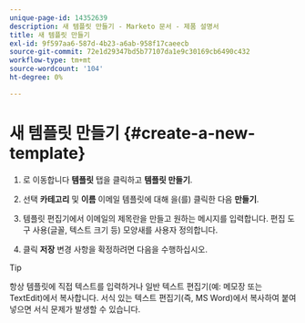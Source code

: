 ```yaml
---
unique-page-id: 14352639
description: 새 템플릿 만들기 - Marketo 문서 - 제품 설명서
title: 새 템플릿 만들기
exl-id: 9f597aa6-587d-4b23-a6ab-958f17caeecb
source-git-commit: 72e1d29347bd5b77107da1e9c30169cb6490c432
workflow-type: tm+mt
source-wordcount: '104'
ht-degree: 0%

---
```


# 새 템플릿 만들기 {#create-a-new-template}

1. 로 이동합니다 **템플릿** 탭을 클릭하고 **템플릿 만들기**.

1. 선택 **카테고리** 및 **이름** 이메일 템플릿에 대해 을(를) 클릭한 다음 **만들기**.

1. 템플릿 편집기에서 이메일의 제목란을 만들고 원하는 메시지를 입력합니다. 편집 도구 사용(글꼴, 텍스트 크기 등) 모양새를 사용자 정의합니다.

1. 클릭 **저장** 변경 사항을 확정하려면 다음을 수행하십시오.

>[!TIP]
>
>항상 템플릿에 직접 텍스트를 입력하거나 일반 텍스트 편집기(예: 메모장 또는 TextEdit)에서 복사합니다. 서식 있는 텍스트 편집기(즉, MS Word)에서 복사하여 붙여넣으면 서식 문제가 발생할 수 있습니다.
